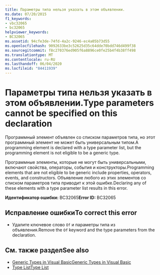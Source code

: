 ```yaml
---
title: Параметры типа нельзя указать в этом объявлении.
ms.date: 07/20/2015
f1_keywords:
- vbc32065
- bc32065
helpviewer_keywords:
- BC32065
ms.assetid: 94cfe3de-74fd-4a2c-9246-ec4a05b73d55
ms.openlocfilehash: 9092633be3c52625d35c64dde70bdd746d499f38
ms.sourcegitcommit: f8c270376ed905f6a8896ce0fe25b4f4b38ff498
ms.translationtype: MT
ms.contentlocale: ru-RU
ms.lasthandoff: 06/04/2020
ms.locfileid: "84411939"
---
```

# <a name="type-parameters-cannot-be-specified-on-this-declaration"></a><span data-ttu-id="1517f-102">Параметры типа нельзя указать в этом объявлении.</span><span class="sxs-lookup"><span data-stu-id="1517f-102">Type parameters cannot be specified on this declaration</span></span>
<span data-ttu-id="1517f-103">Программный элемент объявлен со списком параметров типа, но этот программный элемент не может быть универсальным типом.</span><span class="sxs-lookup"><span data-stu-id="1517f-103">A programming element is declared with a type parameter list, but the programming element is not eligible to be a generic type.</span></span>  
  
 <span data-ttu-id="1517f-104">Программные элементы, которые не могут быть универсальными, включают свойства, операторы, события и конструкторы.</span><span class="sxs-lookup"><span data-stu-id="1517f-104">Programming elements that are not eligible to be generic include properties, operators, events, and constructors.</span></span> <span data-ttu-id="1517f-105">Объявление любого из этих элементов со списком параметров типа приводит к этой ошибке.</span><span class="sxs-lookup"><span data-stu-id="1517f-105">Declaring any of these elements with a type parameter list results in this error.</span></span>  
  
 <span data-ttu-id="1517f-106">**Идентификатор ошибки:** BC32065</span><span class="sxs-lookup"><span data-stu-id="1517f-106">**Error ID:** BC32065</span></span>  
  
## <a name="to-correct-this-error"></a><span data-ttu-id="1517f-107">Исправление ошибки</span><span class="sxs-lookup"><span data-stu-id="1517f-107">To correct this error</span></span>  
  
- <span data-ttu-id="1517f-108">Удалите ключевое слово `Of` и параметры типа из объявления.</span><span class="sxs-lookup"><span data-stu-id="1517f-108">Remove the `Of` keyword and the type parameters from the declaration.</span></span>  
  
## <a name="see-also"></a><span data-ttu-id="1517f-109">См. также раздел</span><span class="sxs-lookup"><span data-stu-id="1517f-109">See also</span></span>

- [<span data-ttu-id="1517f-110">Generic Types in Visual Basic</span><span class="sxs-lookup"><span data-stu-id="1517f-110">Generic Types in Visual Basic</span></span>](../programming-guide/language-features/data-types/generic-types.md)
- [<span data-ttu-id="1517f-111">Type List</span><span class="sxs-lookup"><span data-stu-id="1517f-111">Type List</span></span>](../language-reference/statements/type-list.md)
